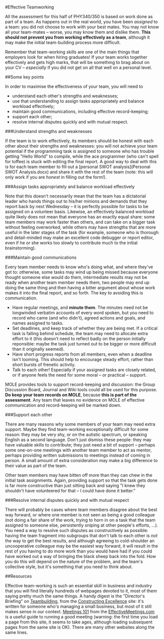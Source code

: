 #Effective Teamworking

All the assessment for this half of PHY340/350 is based on work done as part of a team.  As happens out in the real world, you have been *assigned* to a team: you did not choose to work with your best mates.  You may not know all your team-mates &ndash; worse, you may know them and dislike them.  **This should not prevent you from working effectively as a team**, although it may make the initial team-building process more difficult.

Remember that team-working skills are one of the main things that employers look for when hiring graduates!  If your team works together effectively and gets high marks, that will be something to brag about on your CV &ndash; *especially* if you did not get on all that well on a personal level.

##Some key points

In order to maximise the effectiveness of your team, you will need to 

* understand each other's strengths and weaknesses;
* use that understanding to assign tasks appropriately and balance workload effectively;
* maintain good communications, including effective record-keeping;
* support each other;
* resolve internal disputes quickly and with mutual respect.

###Understand strengths and weaknesses

If the team is to work effectively, its members should be honest with each other about their strengths and weaknesses: you will not achieve your team potential if the programming task is assigned to someone who has trouble getting "Hello World" to compile, while the ace programmer (who can't spell for toffee) is stuck with editing the final report.  A good way to deal with this is for each team member to fill out a [personal SWOT analysis](Personal SWOT Analysis.docx) and share it with the rest of the team (note: this will only work if you are *honest* in filling out the form!).

###Assign tasks appropriately and balance workload effectively

Note that this doesn't necessarily mean that the team has a dictatorial leader who hands things out to his/her minions and demands that they report back by next Wednesday &ndash; it is perfectly possible for tasks to be assigned on a volunteer basis.  Likewise, an effectively balanced workload quite likely does not mean that everyone has an exactly equal share: some team members may work faster than others, and can take on a bigger task without feeling overworked, while others may have strengths that are more useful in the later stages of the task (for example, someone who is thorough and detail-minded may make an excellent code debugger or report editor, even if he or she works too slowly to contribute much to the initial brainstorming).

###Maintain good communications

Every team member needs to know who's doing what, and where they've got to: otherwise, some tasks may wind up being missed because everyone thought someone else would do them, intermediate results may not be ready when another team member needs them, two people may end up doing the same thing and then having a bitter argument about whose work makes it into the final report, and so forth.  The key to avoiding this is communication.

* Have regular meetings, and **minute them**.  The minutes need not be longwinded verbatim accounts of every word spoken, but you need to record who came (and who didn't), agreed actions and goals, and names assigned to tasks.  
* Set deadlines, and keep track of whether they are being met.  If a critical task is falling behind schedule, the team may need to allocate extra effort to it (this doesn't need to reflect badly on the person initially reponsible: maybe the task just turned out to be bigger or more difficult than it originally seemed).
* Have short progress reports from all members, even when a deadline isn't looming.  This should help to encourage steady effort, rather than short bursts of frenetic activity.
* Talk to each other!  Especially if your assigned tasks are closely related, or if anyone feels the need for some moral &ndash; or practical &ndash; support.

MOLE provides tools to support record-keeping and discussion: the Group Discussion Board, Journal and Wiki tools could all be used for this purpose.  **Do keep your team records on MOLE**, because **this is part of the assessment**.  Any team that leaves no evidence on MOLE of effective communication and record-keeping will be marked down.

###Support each other

There are many reasons why some members of your team may need extra support.  Maybe they find team-working exceptionally difficult for some reason: they may be very shy, or on the autistic spectrum, or speaking English as a second language.  Don't just dismiss these people: they may have valuable skills to contribute; they just need a bit of support &ndash; perhaps some one-on-one meetings with another team member to act as mentor, perhaps providing written submissions to meetings instead of coming in person. A small amount of extra consideration may make a big difference to their value as part of the team.

Other team members may have bitten off more than they can chew in the initial task assignments.  Again, providing support so that the task gets done is far more constructive than just sitting back and saying "I knew they shouldn't have volunteered for that &ndash; I could have done it better."  

###Resolve internal disputes quickly and with mutual respect

There will probably be cases where team members disagree about the best way forward, or where one member is not seen as being a good colleague (not doing a fair share of the work, trying to horn in on a task that the team assigned to someone else, persistently sniping at other people's efforts, ...).  You need a way to resolve such disputes as constructively as possible: having the team fragment into subgroups that don't talk to each other is *not* the way to get the best results, and although agreeing to cold-shoulder an uncooperative colleague may be the easiest way forward, it will result in the rest of you having to do more work than you would have had if you could have worked out a way of bringing the black sheep back into the fold.  How you do this will depend on the nature of the problem, and the team's collective style, but it's something that you need to think about.

##Resources

Effective team-working is such an essential skill in business and industry that you will find literally hundreds of webpages devoted to it, most of them saying pretty much the same things.  A handy digest is the "Director's Briefing" on [Teambuilding](http://constructingexcellence.org.uk/wp-content/uploads/2015/03/Hr31team.pdf), from the [Constructing Excellence](http://constructingexcellence.org.uk/resources/teamworking/) site: it's written for someone who's managing a small business, but most of it still makes sense in our context.  [Meetings 101](http://www.effectivemeetings.com/meetingbasics/training.asp) from the [EffectiveMeetings.com](http://www.effectivemeetings.com/) is a useful guide to running a good meeting (warning: the first time you load a page from this site, it seems to take ages, although loading subsequent pages from the same site is OK).  There are many other websites along the same lines.
